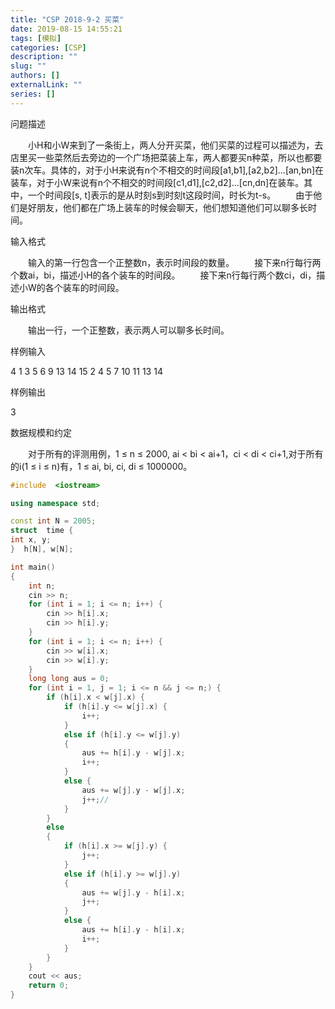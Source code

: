```yaml
---
title: "CSP 2018-9-2 买菜"
date: 2019-08-15 14:55:21
tags: [模拟]
categories: [CSP]
description: ""
slug: ""
authors: []
externalLink: ""
series: []
---
```


问题描述

　　小H和小W来到了一条街上，两人分开买菜，他们买菜的过程可以描述为，去店里买一些菜然后去旁边的一个广场把菜装上车，两人都要买n种菜，所以也都要装n次车。具体的，对于小H来说有n个不相交的时间段[a1,b1],[a2,b2]...[an,bn]在装车，对于小W来说有n个不相交的时间段[c1,d1],[c2,d2]...[cn,dn]在装车。其中，一个时间段[s, t]表示的是从时刻s到时刻t这段时间，时长为t-s。
　　由于他们是好朋友，他们都在广场上装车的时候会聊天，他们想知道他们可以聊多长时间。

输入格式

　　输入的第一行包含一个正整数n，表示时间段的数量。
　　接下来n行每行两个数ai，bi，描述小H的各个装车的时间段。
　　接下来n行每行两个数ci，di，描述小W的各个装车的时间段。

输出格式

　　输出一行，一个正整数，表示两人可以聊多长时间。

样例输入

4
1 3
5 6
9 13
14 15
2 4
5 7
10 11
13 14

样例输出

3

数据规模和约定

　　对于所有的评测用例，1 ≤ n ≤ 2000, ai < bi < ai+1，ci < di < ci+1,对于所有的i(1 ≤ i ≤ n)有，1 ≤ ai, bi, ci, di ≤ 1000000。

<!--more-->

```c++
#include  <iostream>

using namespace std;

const int N = 2005;
struct  time {
int x, y;
}  h[N], w[N];

int main()
{
	int n;
	cin >> n;
	for (int i = 1; i <= n; i++) {
		cin >> h[i].x;
		cin >> h[i].y;
	}
	for (int i = 1; i <= n; i++) {
		cin >> w[i].x;
		cin >> w[i].y;
	}
	long long aus = 0;
	for (int i = 1, j = 1; i <= n && j <= n;) {
		if (h[i].x < w[j].x) {
			if (h[i].y <= w[j].x) {
				i++;
			}
			else if (h[i].y <= w[j].y)
			{
				aus += h[i].y - w[j].x;
				i++;
			}
			else {
				aus += w[j].y - w[j].x;
				j++;//
			}
		}
		else
		{
			if (h[i].x >= w[j].y) {
				j++;
			}
			else if (h[i].y >= w[j].y)
			{
				aus += w[j].y - h[i].x;
				j++;
			}
			else {
				aus += h[i].y - h[i].x;
				i++;
			}
		}
	}
	cout << aus;
	return 0;
}

```

